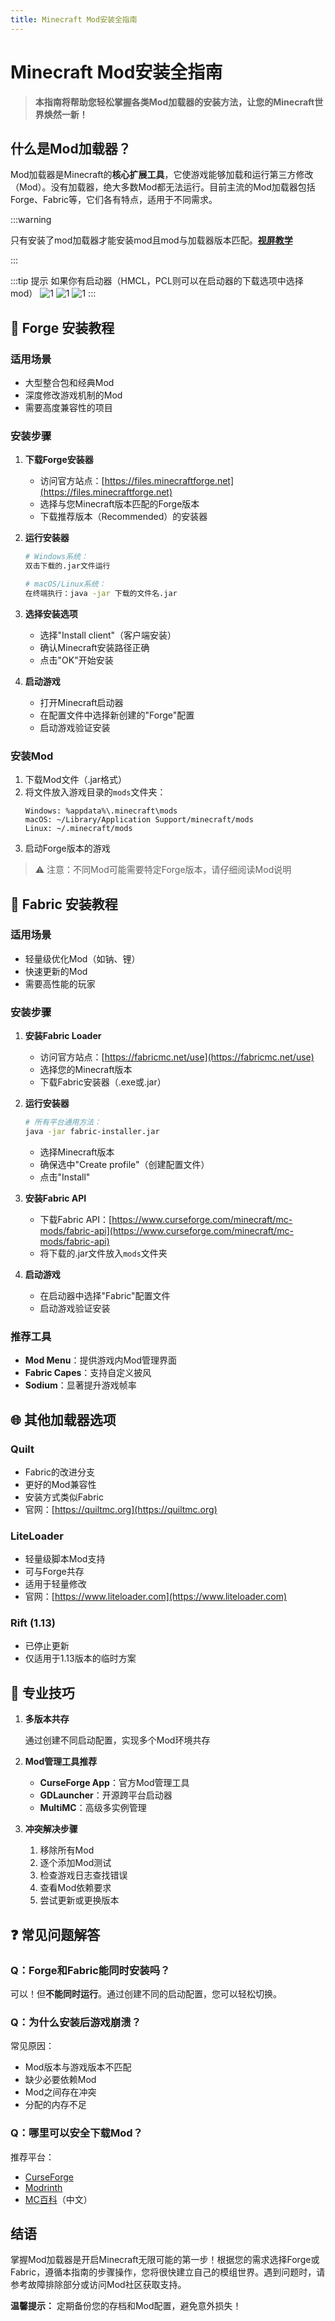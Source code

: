 ```yaml
---
title: Minecraft Mod安装全指南
---
```

# Minecraft Mod安装全指南

> **本指南将帮助您轻松掌握各类Mod加载器的安装方法，让您的Minecraft世界焕然一新！**

## 什么是Mod加载器？

Mod加载器是Minecraft的**核心扩展工具**，它使游戏能够加载和运行第三方修改（Mod）。没有加载器，绝大多数Mod都无法运行。目前主流的Mod加载器包括Forge、Fabric等，它们各有特点，适用于不同需求。

:::warning

只有安装了mod加载器才能安装mod且mod与加载器版本匹配。[**视屏教学**](https://search.bilibili.com/all?keyword=mc+mod%E5%AE%89%E8%A3%85)

:::

:::tip 提示
如果你有启动器（HMCL，PCL则可以在启动器的下载选项中选择mod）
![1](.\img\pcl.jpg)
![1](.\img\hmcl1.jpg)
![1](.\img\hmcl2.jpg)
:::

## 🔧 Forge 安装教程

### 适用场景

- 大型整合包和经典Mod
- 深度修改游戏机制的Mod
- 需要高度兼容性的项目

### 安装步骤

1. **下载Forge安装器**

   - 访问官方站点：[https://files.minecraftforge.net](https://files.minecraftforge.net)
   - 选择与您Minecraft版本匹配的Forge版本
   - 下载推荐版本（Recommended）的安装器
2. **运行安装器**

   ```bash
   # Windows系统：
   双击下载的.jar文件运行

   # macOS/Linux系统：
   在终端执行：java -jar 下载的文件名.jar
   ```
3. **选择安装选项**

   - 选择"Install client"（客户端安装）
   - 确认Minecraft安装路径正确
   - 点击"OK"开始安装
4. **启动游戏**

   - 打开Minecraft启动器
   - 在配置文件中选择新创建的"Forge"配置
   - 启动游戏验证安装

### 安装Mod

1. 下载Mod文件（.jar格式）
2. 将文件放入游戏目录的`mods`文件夹：
   ```
   Windows: %appdata%\.minecraft\mods
   macOS: ~/Library/Application Support/minecraft/mods
   Linux: ~/.minecraft/mods
   ```
3. 启动Forge版本的游戏

> ⚠️ 注意：不同Mod可能需要特定Forge版本，请仔细阅读Mod说明

## 🧵 Fabric 安装教程

### 适用场景

- 轻量级优化Mod（如钠、锂）
- 快速更新的Mod
- 需要高性能的玩家

### 安装步骤

1. **安装Fabric Loader**

   - 访问官方站点：[https://fabricmc.net/use](https://fabricmc.net/use)
   - 选择您的Minecraft版本
   - 下载Fabric安装器（.exe或.jar）
2. **运行安装器**

   ```bash
   # 所有平台通用方法：
   java -jar fabric-installer.jar
   ```

   - 选择Minecraft版本
   - 确保选中"Create profile"（创建配置文件）
   - 点击"Install"
3. **安装Fabric API**

   - 下载Fabric API：[https://www.curseforge.com/minecraft/mc-mods/fabric-api](https://www.curseforge.com/minecraft/mc-mods/fabric-api)
   - 将下载的.jar文件放入`mods`文件夹
4. **启动游戏**

   - 在启动器中选择"Fabric"配置文件
   - 启动游戏验证安装

### 推荐工具

- **Mod Menu**：提供游戏内Mod管理界面
- **Fabric Capes**：支持自定义披风
- **Sodium**：显著提升游戏帧率

## 🌐 其他加载器选项

### Quilt

- Fabric的改进分支
- 更好的Mod兼容性
- 安装方式类似Fabric
- 官网：[https://quiltmc.org](https://quiltmc.org)

### LiteLoader

- 轻量级脚本Mod支持
- 可与Forge共存
- 适用于轻量修改
- 官网：[https://www.liteloader.com](https://www.liteloader.com)

### Rift (1.13)

- 已停止更新
- 仅适用于1.13版本的临时方案

## 🚀 专业技巧

1. **多版本共存**



   通过创建不同启动配置，实现多个Mod环境共存
2. **Mod管理工具推荐**

   - **CurseForge App**：官方Mod管理工具
   - **GDLauncher**：开源跨平台启动器
   - **MultiMC**：高级多实例管理
3. **冲突解决步骤**

   1. 移除所有Mod
   2. 逐个添加Mod测试
   3. 检查游戏日志查找错误
   4. 查看Mod依赖要求
   5. 尝试更新或更换版本

## ❓ 常见问题解答

### Q：Forge和Fabric能同时安装吗？

可以！但**不能同时运行**。通过创建不同的启动配置，您可以轻松切换。

### Q：为什么安装后游戏崩溃？

常见原因：

- Mod版本与游戏版本不匹配
- 缺少必要依赖Mod
- Mod之间存在冲突
- 分配的内存不足



### Q：哪里可以安全下载Mod？

推荐平台：

- [CurseForge](https://www.curseforge.com/minecraft/mc-mods)
- [Modrinth](https://modrinth.com)
- [MC百科](https://www.mcmod.cn)（中文）

## 结语

掌握Mod加载器是开启Minecraft无限可能的第一步！根据您的需求选择Forge或Fabric，遵循本指南的步骤操作，您将很快建立自己的模组世界。遇到问题时，请参考故障排除部分或访问Mod社区获取支持。

**温馨提示：** 定期备份您的存档和Mod配置，避免意外损失！

